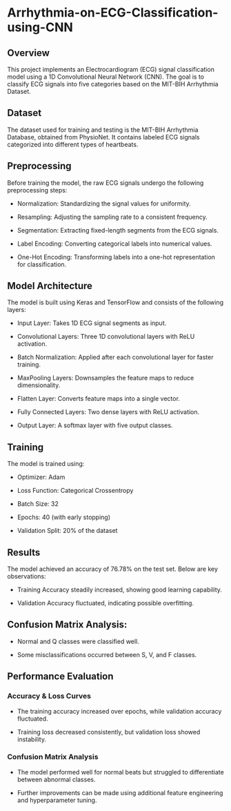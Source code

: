 # Arrhythmia-on-ECG-Classification-using-CNN
## Overview

This project implements an Electrocardiogram (ECG) signal classification model using a 1D Convolutional Neural Network (CNN). The goal is to classify ECG signals into five categories based on the MIT-BIH Arrhythmia Dataset.

## Dataset

The dataset used for training and testing is the MIT-BIH Arrhythmia Database, obtained from PhysioNet. It contains labeled ECG signals categorized into different types of heartbeats.

## Preprocessing

Before training the model, the raw ECG signals undergo the following preprocessing steps:

- Normalization: Standardizing the signal values for uniformity.

- Resampling: Adjusting the sampling rate to a consistent frequency.

- Segmentation: Extracting fixed-length segments from the ECG signals.

- Label Encoding: Converting categorical labels into numerical values.

- One-Hot Encoding: Transforming labels into a one-hot representation for classification.

## Model Architecture

The model is built using Keras and TensorFlow and consists of the following layers:

- Input Layer: Takes 1D ECG signal segments as input.

- Convolutional Layers: Three 1D convolutional layers with ReLU activation.

- Batch Normalization: Applied after each convolutional layer for faster training.

- MaxPooling Layers: Downsamples the feature maps to reduce dimensionality.

- Flatten Layer: Converts feature maps into a single vector.

- Fully Connected Layers: Two dense layers with ReLU activation.

- Output Layer: A softmax layer with five output classes.

## Training

The model is trained using:

- Optimizer: Adam

- Loss Function: Categorical Crossentropy

- Batch Size: 32

- Epochs: 40 (with early stopping)

- Validation Split: 20% of the dataset

## Results

The model achieved an accuracy of 76.78% on the test set. Below are key observations:

- Training Accuracy steadily increased, showing good learning capability.

- Validation Accuracy fluctuated, indicating possible overfitting.

## Confusion Matrix Analysis:

- Normal and Q classes were classified well.

- Some misclassifications occurred between S, V, and F classes.

## Performance Evaluation

### Accuracy & Loss Curves

- The training accuracy increased over epochs, while validation accuracy fluctuated.

- Training loss decreased consistently, but validation loss showed instability.

### Confusion Matrix Analysis

- The model performed well for normal beats but struggled to differentiate between abnormal classes.

- Further improvements can be made using additional feature engineering and hyperparameter tuning.
